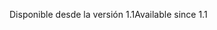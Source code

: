 <span data-ttu-id="7bca8-101">Disponible desde la versión 1.1</span><span class="sxs-lookup"><span data-stu-id="7bca8-101">Available since 1.1</span></span>